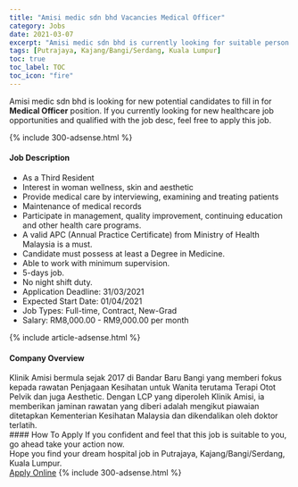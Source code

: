```yaml
---
title: "Amisi medic sdn bhd Vacancies Medical Officer" 
category: Jobs 
date: 2021-03-07 
excerpt: "Amisi medic sdn bhd is currently looking for suitable person to fill in the Medical Officer which positioned at Putrajaya, Kajang/Bangi/Serdang, Kuala Lumpur" 
tags: [Putrajaya, Kajang/Bangi/Serdang, Kuala Lumpur] 
toc: true 
toc_label: TOC 
toc_icon: "fire" 
--- 
```


<p>Amisi medic sdn bhd is looking for new potential candidates to fill in for <b>Medical Officer</b> position. If you currently looking for new healthcare job opportunities and qualified with the job desc, feel free to apply this job.
</p>{% include 300-adsense.html %} 
<div><div><h4>Job Description</h4></div><div><div><span><div><ul><li>As a Third Resident</li><li>Interest in woman wellness, skin and aesthetic</li><li>Provide medical care by interviewing, examining and treating patients</li><li>Maintenance of medical records</li><li>Participate in management, quality improvement, continuing education and other health care programs.</li><li>A valid APC (Annual Practice Certificate) from Ministry of Health Malaysia is a must.</li><li>Candidate must possess at least a Degree in Medicine.</li><li>Able to work with minimum supervision.</li><li>5-days job.</li><li>No night shift duty.</li><li>Application Deadline: 31/03/2021</li><li>Expected Start Date: 01/04/2021</li><li>Job Types: Full-time, Contract, New-Grad</li><li>Salary: RM8,000.00 - RM9,000.00 per month</li></ul></div></span></div></div></div> 
{% include article-adsense.html %} 
<div><div><h4>Company Overview</h4></div><div><div><span><div><div>
	Klinik Amisi bermula sejak 2017 di Bandar Baru Bangi yang memberi fokus kepada rawatan Penjagaan Kesihatan untuk Wanita terutama Terapi Otot Pelvik dan juga Aesthetic. Dengan LCP yang diperoleh Klinik Amisi, ia memberikan jaminan rawatan yang diberi adalah mengikut piawaian ditetapkan Kementerian Kesihatan Malaysia dan dikendalikan oleh doktor terlatih.</div></div></span></div></div></div> 
#### How To Apply 
If you confident and feel that this job is suitable to you, go ahead take your action now. <br/> 
Hope you find your dream hospital job in Putrajaya, Kajang/Bangi/Serdang, Kuala Lumpur. <br/> 
<a href="https://www.jobstreet.com.my/en/job/medical-officer-4498500?jobId=jobstreet-my-job-4498500" class="btn btn--warning" target="_blank" rel="nofollow noopenner">Apply Online</a> 
{% include 300-adsense.html %} 